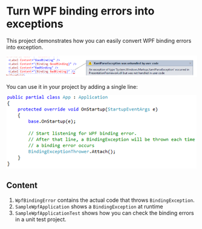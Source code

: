 Turn WPF binding errors into exceptions
=

This project demonstrates how you can easily convert WPF binding errors into exception.
    
![Exception show in Visual Studio](Pictures/XamlParseException.png)

You can use it in your project by adding a single line:
    
![Exception show in Visual Studio](Pictures/BindingExceptionThrowerAttach.png)

Content
-

 1. `WpfBindingError` contains the actual code that throws `BindingException`.
 2. `SampleWpfApplication` shows a `BindingException` at runtime
 3. `SampleWpfApplicationTest` shows how you can check the binding errors in a unit test project.